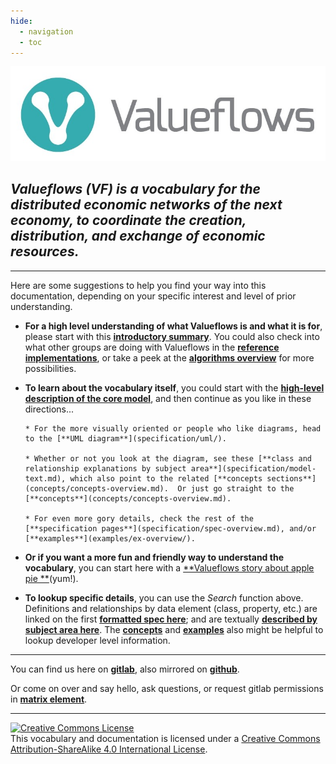 ```yaml
---
hide:
  - navigation
  - toc
---
```


![Value Flows](assets/VF-logo-heading.jpg)
## *Valueflows (VF) is a vocabulary for the distributed economic networks of the next economy, to coordinate the creation, distribution, and exchange of economic resources.*

<hr/>

Here are some suggestions to help you find your way into this documentation, depending on your specific interest and level of prior understanding.

* **For a high level understanding of what Valueflows is and what it is for**, please start with this [**introductory summary**](introduction/introduction.md).  You could also check into what other groups are doing with Valueflows in the [**reference implementations**](appendix/usedfor.md), or take a peek at the [**algorithms overview**](algorithms/overview.md) for more possibilities.

* **To learn about the vocabulary itself**, you could start with the [**high-level description of the core model**](introduction/core.md), and then continue as you like in these directions...

      * For the more visually oriented or people who like diagrams, head to the [**UML diagram**](specification/uml/).

      * Whether or not you look at the diagram, see these [**class and relationship explanations by subject area**](specification/model-text.md), which also point to the related [**concepts sections**](concepts/concepts-overview.md).  Or just go straight to the [**concepts**](concepts/concepts-overview.md).

      * For even more gory details, check the rest of the [**specification pages**](specification/spec-overview.md), and/or [**examples**](examples/ex-overview/).

* **Or if you want a more fun and friendly way to understand the vocabulary**, you can start here with a [**Valueflows story about apple pie **](assets/ValueFlows-Story.pdf)(yum!).

* **To lookup specific details**, you can use the *Search* function above.  Definitions and relationships by data element (class, property, etc.) are linked on the first [**formatted spec here**](specification/vfspec/); and are textually [**described by subject area here**](specification/model-text.md).  The [**concepts**](concepts/concepts-overview.md) and [**examples**](examples/ex-overview.md) also might be helpful to lookup developer level information.

<hr/>

You can find us here on [**gitlab**](https://lab.allmende.io/valueflows), also mirrored on [**github**](https://github.com/valueflows).  

Or come on over and say hello, ask questions, or request gitlab permissions in [**matrix element**](https://matrix.to/#/#valueflows:matrix.org). 

<hr/>

<a rel="license" href="http://creativecommons.org/licenses/by-sa/4.0/"><img alt="Creative Commons License" style="border-width:0" src="https://i.creativecommons.org/l/by-sa/4.0/88x31.png" /></a><br />This vocabulary and documentation is licensed under a <a rel="license" href="http://creativecommons.org/licenses/by-sa/4.0/">Creative Commons Attribution-ShareAlike 4.0 International License</a>.
